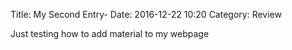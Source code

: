 Title: My Second Entry-
Date: 2016-12-22 10:20
Category: Review

Just testing how to add material to my webpage
